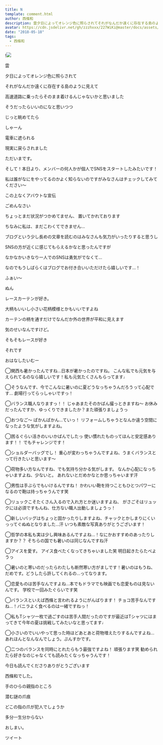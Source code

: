 ```yaml
---
title: N
template: comment.html
author: 西條和
description: 雲夕日によってオレンジ色に照らされてそれがなんだか遠くに存在する島のように見えて高速道路に乗ったらそのまま着け...
avatar: https://cdn.jsdelivr.net/gh/zzzhxxx/227WiKi@master/docs/assets/photo/avatar/nagomi.jpg
date: "2018-05-18"
tags:
  - 西條和
---
```


!![](https://cdn.jsdelivr.net/gh/227WiKi/227WiKi-image@master/blog-image/nagomi-2018-05-18_1.jpg)













雲






夕日によってオレンジ色に照らされて











それがなんだか遠くに存在する島のように見えて












高速道路に乗ったらそのまま着けるんじゃないかと思いました












そうだったらいいのになと思いつつ











じっと眺めてたら












しゃーん












電車に遮られる












現実に戻らされました












ただいまです。















そして！本日より、メンバーの何人かが個人でSNSをスタートしたみたいです！











私は誰がなにをやってるのかよく知らないのですがみなさんはチェックしてみてください〜











この上なくアバウトな宣伝










ごめんなさい








ちょっとまだ状況がつかめてません、
置いてかれております















ちなみに私は、まだこわくてできません…










ブログという少し長めの文章を読むのはみなさんも気力がいったりすると思うし









SNSの方が近くに感じてもらえるかなと思ったんですが












なかなかいきなり一人でのSNSは勇気がでなくて…








なのでもうしばらくはブログでお付き合いいただけたら嬉しいです…！













ふぁい〜





ぬん







レースカーテンが好き。









大柄もいいし小さい花柄模様とかもいいですよね








カーテンの柄を通すだけでなんだか外の世界が平和に見えます














気のせいなんですけど。











そもそもレースが好き









それです














おはなしたいむー






◯関西も暑かったんですね…日本が暑かったのですね。
こんな私でも元気を与えられてるのなら嬉しいです！私も元気たくさんもらってます♩





◯そうなんです、今でこんなに暑いのに夏どうなっちゃうんだろうって心配です…
劇場行ってらっしゃいですっ！




◯バランス職人なりますっ！！
じゃあまたそのかばん撮っときますね〜
お休みだったんですか、ゆっくりできましたか？また頑張りましょうっ





◯おつなご〜
ぱかんぱかん…ていっ！
リフォームしちゃうとなんか違う空間になったような気がしますよね。




◯困るぐらい活きのいいかばんでしたっ
使い慣れたものってほんと安定感あります！！
でもチャレンジです！



◯ショルダーバッグでし！
重心が変わっちゃうんですよね、うまくバランスとって行きたいと思います〜






◯荷物多い方なんですね、でも気持ち分かる気がします。
なんか心配になっちゃいますよね、少ないと。
あれないとだめかなとか思っちゃいます汗




◯男性は手ぶらでもいけるんですね！
かわいい鞄を持つこともひとつパワーになるので鞄は持っちゃうんです笑




◯リュックこそたくさん入るので入れ方とか迷いますよね、
がさごそはリュックには必須ですもんね、仕方ない職人出動しましょうっ！






◯新しいバッグはちょっと固かったりしますよね、チャックとかしまりにくいっってぐぬぬとなりました…汗
いつも素敵な写真ありがとうございます！





◯哲学の本私も実は少し興味あるんですよね…！なにかおすすめのあったりしますか？？
そちらの国でも暑いのは同じなんですね汗




◯アイスを愛す。
アイス食べたくなってきちゃいました笑
明日起きたらたべようっ





◯暑いのと寒いのだったらわたしも断然寒い方がましです！暑いのはもうね、だめです。どうしたら許してくれるの…ってなります。





◯恋愛ものは苦手なんですよね…本でもドラマでも映画でも恋愛ものは見ないんです。
学校で一回みたぐらいです笑




◯バランスといえば西條と言われるようにがんばります！
チョコ苦手なんですね…！バニラよく食べるのは一緒ですねっ！





◯私もTシャツ一枚で過ごすのは苦手人間だったのですが最近はTシャツにはまってきて今年の夏は挑戦してみたいなと思ってます♩




◯小さいのでいいやって思った時ほどあとあと荷物増えたりするんですよね…あれほんとなんなんでしょう。ぷんすかです。




◯二つのバランスを同時にとれたらもう最強ですよね！
頑張ります笑
勧められたら好きなのじゃなくても読みたくなっちゃうんです！






今日も読んでくださりありがとうございます








西條和でした。











手のひらの親指のところ










潜む謎の爪痕







どこの指の爪が犯人でしょうか









多分一生分からない









おしまい。


ツイート



